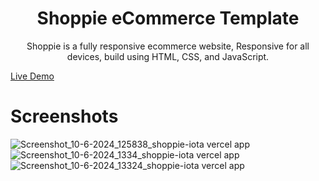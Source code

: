 <h1 style="text-align: center;"> Shoppie eCommerce Template </h1>

<p style="text-align: center;">Shoppie is a fully responsive ecommerce website,
Responsive for all devices, build using HTML, CSS, and JavaScript.</p>

<a href="shoppie-iota.vercel.app"> Live Demo </a>

# Screenshots

![Screenshot_10-6-2024_125838_shoppie-iota vercel app](https://github.com/Seif-Eddine-Mouihbi/Shoppie-eCommerce-Template/assets/72694509/5a2ff4cb-17da-409a-bedf-c1f4bc713159)
![Screenshot_10-6-2024_1334_shoppie-iota vercel app](https://github.com/Seif-Eddine-Mouihbi/Shoppie-eCommerce-Template/assets/72694509/6c63b5ea-d6c3-4c01-9323-1d7374ec88bc)
![Screenshot_10-6-2024_13324_shoppie-iota vercel app](https://github.com/Seif-Eddine-Mouihbi/Shoppie-eCommerce-Template/assets/72694509/18cb7669-c761-4a28-9721-9b0ba6be2d32)
